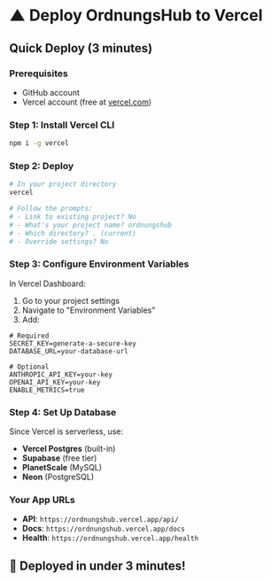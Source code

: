 # ▲ Deploy OrdnungsHub to Vercel

## Quick Deploy (3 minutes)

### Prerequisites
- GitHub account
- Vercel account (free at [vercel.com](https://vercel.com))

### Step 1: Install Vercel CLI
```bash
npm i -g vercel
```

### Step 2: Deploy
```bash
# In your project directory
vercel

# Follow the prompts:
# - Link to existing project? No
# - What's your project name? ordnungshub
# - Which directory? . (current)
# - Override settings? No
```

### Step 3: Configure Environment Variables

In Vercel Dashboard:
1. Go to your project settings
2. Navigate to "Environment Variables"
3. Add:

```env
# Required
SECRET_KEY=generate-a-secure-key
DATABASE_URL=your-database-url

# Optional
ANTHROPIC_API_KEY=your-key
OPENAI_API_KEY=your-key
ENABLE_METRICS=true
```

### Step 4: Set Up Database

Since Vercel is serverless, use:
- **Vercel Postgres** (built-in)
- **Supabase** (free tier)
- **PlanetScale** (MySQL)
- **Neon** (PostgreSQL)

### Your App URLs

- **API**: `https://ordnungshub.vercel.app/api/`
- **Docs**: `https://ordnungshub.vercel.app/docs`
- **Health**: `https://ordnungshub.vercel.app/health`

## 🎉 Deployed in under 3 minutes!